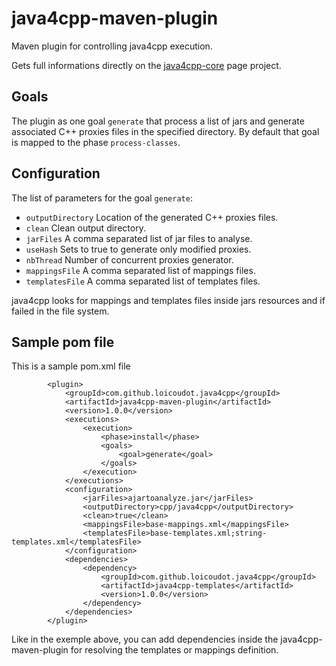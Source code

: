 java4cpp-maven-plugin
=====================

Maven plugin for controlling java4cpp execution.

Gets full informations directly on the [java4cpp-core](https://github.com/loicoudot/java4cpp-core/wiki) page project.

## Goals ##

The plugin as one goal `generate` that process a list of jars and generate associated C++ proxies files in the specified directory.
By default that goal is mapped to the phase `process-classes`.

## Configuration ##
       
The list of parameters for the goal `generate`:       
                    
* `outputDirectory` Location of the generated C++ proxies files.
* `clean`           Clean output directory.
* `jarFiles`           A comma separated list of jar files to analyse.
* `useHash`            Sets to true to generate only modified proxies.
* `nbThread`           Number of concurrent proxies generator.
* `mappingsFile`       A comma separated list of mappings files.
* `templatesFile`      A comma separated list of templates files.

java4cpp looks for mappings and templates files inside jars resources and if failed in the file system.

## Sample pom file ##

This is a sample pom.xml file 

			<plugin>
				<groupId>com.github.loicoudot.java4cpp</groupId>
				<artifactId>java4cpp-maven-plugin</artifactId>
				<version>1.0.0</version>
				<executions>
					<execution>
						<phase>install</phase>
						<goals>
							<goal>generate</goal>
						</goals>
					</execution>
				</executions>
				<configuration>
					<jarFiles>ajartoanalyze.jar</jarFiles>
					<outputDirectory>cpp/java4cpp</outputDirectory>
					<clean>true</clean>
					<mappingsFile>base-mappings.xml</mappingsFile>
					<templatesFile>base-templates.xml;string-templates.xml</templatesFile>
				</configuration>
				<dependencies>
					<dependency>
						<groupId>com.github.loicoudot.java4cpp</groupId>
						<artifactId>java4cpp-templates</artifactId>
						<version>1.0.0</version>
					</dependency>
				</dependencies>
			</plugin>

Like in the exemple above, you can add dependencies inside the java4cpp-maven-plugin for resolving the templates or mappings definition.

